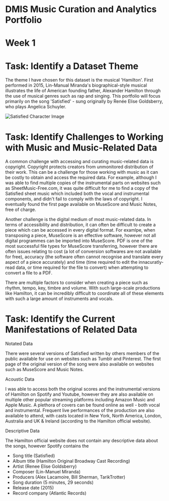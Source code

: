# DMIS Music Curation and Analytics Portfolio

# Week 1
  
# Task: Identify a Dataset Theme

The theme I have chosen for this dataset is the musical 'Hamilton'. First performed in 2015, Lin-Manual Miranda's biographical-style musical illustrates the life of American founding father, Alexander Hamilton through the use of musical genres such as rap and singing. This portfolio will focus primarily on the song 'Satisfied' - sung originally by Renée Elise Goldsberry, who plays Angelica Schuyler.

![Satisfied Character Image](https://github.com/user-attachments/assets/fd26e0a9-a460-49d8-b14c-3201bd5dc32a)

# Task: Identify Challenges to Working with Music and Music-Related Data

A common challenge with accessing and curating music-related data is copyright. Copyright protects creators from unmonitored distribution of their work. This can be a challenge for those working with music as it can be costly to obtain and access the required data. For example, although I was able to find multiple copies of the instrumental parts on websites such as SheetMusic-Free.com, it was quite difficult for me to find a copy of the Satisfied sheet music which included both the vocal and instrumental components, and didn't fail to comply with the laws of copyright. I eventually found the first page available on MuseScore and Music Notes, free of charge. 

Another challenge is the digital medium of most music-related data. In terms of accessibility and distribution, it can often be difficult to create a piece which can be accessed in every digital format. For examlpe, when transposing a piece, MuseScore is an effective software, however not all digital programmes can be imported into MuseScore. PDF is one of the most successful file types for MuseScore transferring, however there are often issues relating to cost (a lot of conversion softwares are not available for free), accuracy (the software often cannot recognise and translate every aspect of a piece accurately) and time (time required to edit the innacuratly-read data, or time required for the file to convert) when attempting to convert a file to a PDF.

There are multiple factors to consider when creating a piece such as rhythm, tempo, key, timbre and volume. With such large-scale productions like Hamilton, it can be incredibly difficult to coordinate all of these elements with such a large amount of instruments and vocals.

# Task: Identify the Current Manifestations of Related Data

Notated Data

There were several versions of Satisfied written by others members of the public available for use on websites such as Tumblr and Pinterest. The first page of the original version of the song were also available on websites such as MuseScore and Music Notes.

Acoustic Data

I was able to access both the original scores and the instrumental versions of Hamilton on Spotify and Youtube, however they are also available on multiple other popular streaming platforms including Amazon Music and Apple Music. A plethora of covers can be found online as well - both vocal and instrumental. Frequent live performances of the production are also available to attend, with casts located in New York, North America, London, Australia and UK & Ireland (according to the Hamilton official website).

Descriptive Data

The Hamilton official website does not contain any descriptive data about the songs, however Spotify contains the 
- Song title (Satisfied)
- Album title (Hamilton Original Broadway Cast Recording)
- Artist (Renee Elise Goldsberry)
- Composer (Lin-Manuel Miranda)
- Producers (Alex Lacamoire, Bill Sherman, TarikTrotter)
- Song duration (5 minutes, 29 seconds)
- Release date (2015)
- Record company (Atlantic Records)
